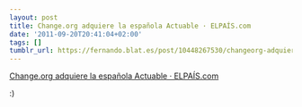 ```yaml
---
layout: post
title: Change.org adquiere la española Actuable · ELPAÍS.com
date: '2011-09-20T20:41:04+02:00'
tags: []
tumblr_url: https://fernando.blat.es/post/10448267530/changeorg-adquiere-la-espa%C3%B1ola-actuable
---
```

[Change.org adquiere la española Actuable · ELPAÍS.com](http://www.elpais.com/articulo/tecnologia/Change/org/adquiere/espanola/Actuable/elpeputec/20110920elpeputec_9/Tes)  

:)

